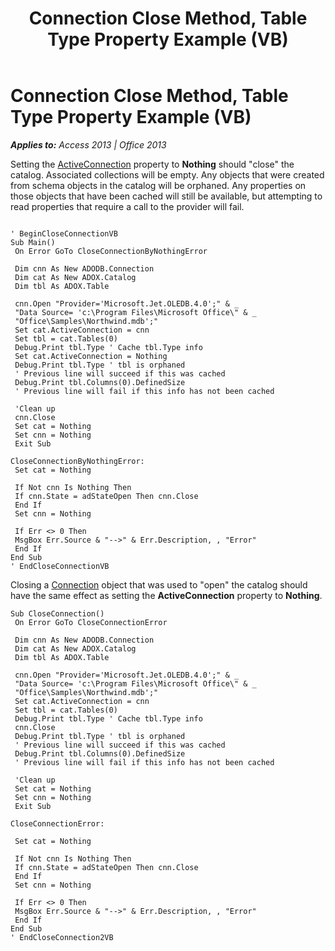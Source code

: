 ﻿---
title: Connection Close Method, Table Type Property Example (VB)
TOCTitle: Connection Close Method, Table Type Property Example (VB)
ms:assetid: cd0bb6ad-af7b-fb9c-d45c-5d4b62459c03
ms:mtpsurl: https://msdn.microsoft.com/en-us/library/JJ250019(v=office.15)
ms:contentKeyID: 48547754
ms.date: 09/18/2015
mtps_version: v=office.15
---

# Connection Close Method, Table Type Property Example (VB)


_**Applies to:** Access 2013 | Office 2013_

Setting the [ActiveConnection](activeconnection-property-adox.md) property to **Nothing** should "close" the catalog. Associated collections will be empty. Any objects that were created from schema objects in the catalog will be orphaned. Any properties on those objects that have been cached will still be available, but attempting to read properties that require a call to the provider will fail.

``` 
 
' BeginCloseConnectionVB 
Sub Main() 
 On Error GoTo CloseConnectionByNothingError 
 
 Dim cnn As New ADODB.Connection 
 Dim cat As New ADOX.Catalog 
 Dim tbl As ADOX.Table 
 
 cnn.Open "Provider='Microsoft.Jet.OLEDB.4.0';" & _ 
 "Data Source= 'c:\Program Files\Microsoft Office\" & _ 
 "Office\Samples\Northwind.mdb';" 
 Set cat.ActiveConnection = cnn 
 Set tbl = cat.Tables(0) 
 Debug.Print tbl.Type ' Cache tbl.Type info 
 Set cat.ActiveConnection = Nothing 
 Debug.Print tbl.Type ' tbl is orphaned 
 ' Previous line will succeed if this was cached 
 Debug.Print tbl.Columns(0).DefinedSize 
 ' Previous line will fail if this info has not been cached 
 
 'Clean up 
 cnn.Close 
 Set cat = Nothing 
 Set cnn = Nothing 
 Exit Sub 
 
CloseConnectionByNothingError: 
 Set cat = Nothing 
 
 If Not cnn Is Nothing Then 
 If cnn.State = adStateOpen Then cnn.Close 
 End If 
 Set cnn = Nothing 
 
 If Err <> 0 Then 
 MsgBox Err.Source & "-->" & Err.Description, , "Error" 
 End If 
End Sub 
' EndCloseConnectionVB 
```

Closing a [Connection](connection-object-ado.md) object that was used to "open" the catalog should have the same effect as setting the **ActiveConnection** property to **Nothing**.

    Sub CloseConnection() 
     On Error GoTo CloseConnectionError 
     
     Dim cnn As New ADODB.Connection 
     Dim cat As New ADOX.Catalog 
     Dim tbl As ADOX.Table 
     
     cnn.Open "Provider='Microsoft.Jet.OLEDB.4.0';" & _ 
     "Data Source= 'c:\Program Files\Microsoft Office\" & _ 
     "Office\Samples\Northwind.mdb';" 
     Set cat.ActiveConnection = cnn 
     Set tbl = cat.Tables(0) 
     Debug.Print tbl.Type ' Cache tbl.Type info 
     cnn.Close 
     Debug.Print tbl.Type ' tbl is orphaned 
     ' Previous line will succeed if this was cached 
     Debug.Print tbl.Columns(0).DefinedSize 
     ' Previous line will fail if this info has not been cached 
     
     'Clean up 
     Set cat = Nothing 
     Set cnn = Nothing 
     Exit Sub 
     
    CloseConnectionError: 
     
     Set cat = Nothing 
     
     If Not cnn Is Nothing Then 
     If cnn.State = adStateOpen Then cnn.Close 
     End If 
     Set cnn = Nothing 
     
     If Err <> 0 Then 
     MsgBox Err.Source & "-->" & Err.Description, , "Error" 
     End If 
    End Sub 
    ' EndCloseConnection2VB

